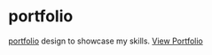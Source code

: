 # portfolio
  [portfolio](https://code-wizard925.github.io/portfolio/) design to showcase my skills. [View Portfolio](https://code-wizard925.github.io/portfolio/)
